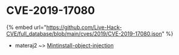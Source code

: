# CVE-2019-17080
{% embed url="https://github.com/Live-Hack-CVE/full_database/blob/main/cves/2019/CVE-2019-17080.json" %}

* materaj2 ~> [Mintinstall-object-injection](https://www.alice-snow.ru/2019/database/cve-2019-17080/mintinstall-object-injection-materaj2)